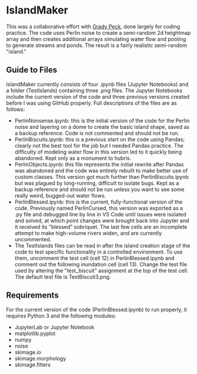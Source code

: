 # IslandMaker

This was a collaborative effort with [Grady Peck](https://github.com/GradyPeck), done largely for coding practice. The code uses Perlin noise to create a semi-random 2d heightmap array and then creates additional arrays simulating water flow and pooling to generate streams and ponds. The result is a fairly realistic semi-random "island."

## Guide to Files

IslandMaker currently consists of four .ipynb files (Jupyter Notebooks) and a folder (TestIslands) containing three .png files. The Jupyter Notebooks include the current version of the code and three previous versions created before I was using GitHub properly. Full descriptions of the files are as follows:
- PerlinNonsense.ipynb: this is the initial version of the code for the Perlin noise and layering on a dome to create the basic island shape, saved as a backup reference. Code is not commented and should not be run. 
- PerlinBiscuits.ipynb: this is a previous start on the code using Pandas; clearly not the best tool for the job but I needed Pandas practice. The difficulty of modeling water flow in this version led to it quickly being abandoned. Kept only as a monument to hubris. 
- PerlinObjects.ipynb: this file represents the initial rewrite after Pandas was abandoned and the code was entirely rebuilt to make better use of custom classes. This version got much further than PerlinBiscuits.ipynb but was plagued by long-running, difficult to isolate bugs. Kept as a backup reference and should not be run unless you want to see some really weird, bugged-out water flows. 
- PerlinBlessed.ipynb: this is the current, fully-functional version of the code. Previously named PerlinCursed, this version was exported as a .py file and debugged line by line in VS Code until issues were isolated and solved, at which point changes were brought back into Jupyter and it received its "blessed" sobriquet. The last few cells are an incomplete attempt to make high-volume rivers widen, and are currently uncommented. 
- The TestIslands files can be read in after the island creation stage of the code to test specific functionality in a controlled environment. To use them, uncomment the test cell (cell 12) in PerlinBlessed.ipynb and comment out the following inundation cell (cell 13). Change the test file used by altering the "test_biscuit" assignment at the top of the test cell. The default test file is TestBiscuit3.png. 

## Requirements

For the current version of the code (PerlinBlessed.ipynb) to run properly, it requires Python 3 and the following modules:
- JupyterLab or Jupyter Notebook
- matplotlib.pyplot
- numpy
- noise
- skimage.io
- skimage.morphology
- skimage.filters
